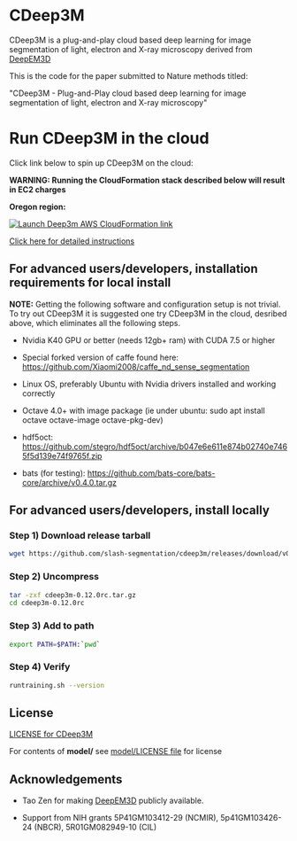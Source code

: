 [aws]: https://aws.amazon.com/
[deepem3d]: https://github.com/divelab/deepem3d
[deep3mviaaws]: https://github.com/slash-segmentation/cdeep3m/wiki/Running-Deep3m-via-AWS-CloudFormation
[divelablicense]: https://github.com/slash-segmentation/cdeep3m/blob/master/model/LICENSE
[license]: https://github.com/slash-segmentation/cdeep3m/blob/master/LICENSE

# CDeep3M

CDeep3M is a plug-and-play cloud based deep learning for image segmentation of light, electron and X-ray microscopy derived from [DeepEM3D][deepem3d]

This is the code for the paper submitted to Nature methods titled: 

"CDeep3M - Plug-and-Play cloud based deep learning for image segmentation of light, electron and X-ray microscopy"

# Run CDeep3M in the cloud

Click link below to spin up CDeep3M on the cloud:

**WARNING: Running the CloudFormation stack described below will result in EC2 charges**

**Oregon region:**

[![Launch Deep3m AWS CloudFormation link](https://s3.amazonaws.com/cloudformation-examples/cloudformation-launch-stack.png)](https://console.aws.amazon.com/cloudformation/home?region=us-west-2#/stacks/new?stackName=cdeep3m-stack-0-12-0rc2&templateURL=https://s3-us-west-2.amazonaws.com/cdeep3m-releases/0.12.0rc2/cdeep3m_0.12.0rc2_basic_cloudformation.json)


[Click here for detailed instructions][deep3mviaaws]


## For advanced users/developers, installation requirements for local install

**NOTE:** Getting the following software and configuration setup is not trivial. To try out CDeep3M it is suggested one try CDeep3M in the cloud, desribed above, which eliminates all the following steps.

* Nvidia K40 GPU or better (needs 12gb+ ram) with CUDA 7.5 or higher

* Special forked version of caffe found here: https://github.com/Xiaomi2008/caffe_nd_sense_segmentation

* Linux OS, preferably Ubuntu with Nvidia drivers installed and working correctly

* Octave 4.0+ with image package (ie under ubuntu: sudo apt install octave octave-image octave-pkg-dev)

* hdf5oct: https://github.com/stegro/hdf5oct/archive/b047e6e611e874b02740e7465f5d139e74f9765f.zip

* bats (for testing): https://github.com/bats-core/bats-core/archive/v0.4.0.tar.gz

## For advanced users/developers, install locally

### Step 1) Download release tarball

```Bash
wget https://github.com/slash-segmentation/cdeep3m/releases/download/v0.12.0rc/cdeep3m-0.12.0rc.tar.gz
```

### Step 2) Uncompress 

```Bash
tar -zxf cdeep3m-0.12.0rc.tar.gz
cd cdeep3m-0.12.0rc
```

### Step 3) Add to path

```Bash
export PATH=$PATH:`pwd`
```

### Step 4) Verify

```Bash
runtraining.sh --version
```

## License

[LICENSE for CDeep3M][license]

For contents of **model/** see [model/LICENSE file][divelablicense] for license


## Acknowledgements

* Tao Zen for making [DeepEM3D][deepem3d] publicly available.

* Support from NIH grants 5P41GM103412-29 (NCMIR), 5p41GM103426-24 (NBCR), 5R01GM082949-10 (CIL)
